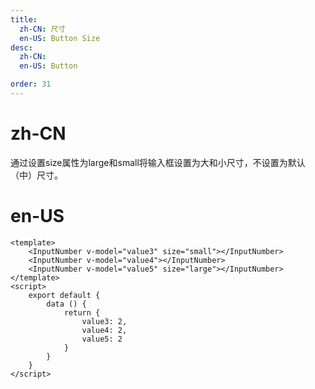 ```yaml
---
title:
  zh-CN: 尺寸
  en-US: Button Size
desc:
  zh-CN:
  en-US: Button

order: 31
---
```


# zh-CN
通过设置size属性为large和small将输入框设置为大和小尺寸，不设置为默认（中）尺寸。

# en-US



```vue
<template>
    <InputNumber v-model="value3" size="small"></InputNumber>
    <InputNumber v-model="value4"></InputNumber>
    <InputNumber v-model="value5" size="large"></InputNumber>
</template>
<script>
    export default {
        data () {
            return {
                value3: 2,
                value4: 2,
                value5: 2
            }
        }
    }
</script>

```
